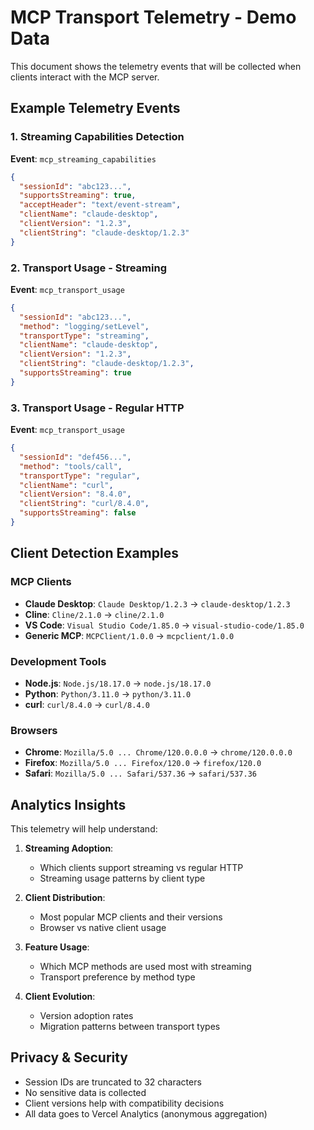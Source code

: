 # MCP Transport Telemetry - Demo Data

This document shows the telemetry events that will be collected when clients interact with the MCP server.

## Example Telemetry Events

### 1. Streaming Capabilities Detection
**Event**: `mcp_streaming_capabilities`
```json
{
  "sessionId": "abc123...",
  "supportsStreaming": true,
  "acceptHeader": "text/event-stream",
  "clientName": "claude-desktop",
  "clientVersion": "1.2.3",
  "clientString": "claude-desktop/1.2.3"
}
```

### 2. Transport Usage - Streaming
**Event**: `mcp_transport_usage`
```json
{
  "sessionId": "abc123...",
  "method": "logging/setLevel",
  "transportType": "streaming",
  "clientName": "claude-desktop", 
  "clientVersion": "1.2.3",
  "clientString": "claude-desktop/1.2.3",
  "supportsStreaming": true
}
```

### 3. Transport Usage - Regular HTTP
**Event**: `mcp_transport_usage`
```json
{
  "sessionId": "def456...",
  "method": "tools/call",
  "transportType": "regular",
  "clientName": "curl",
  "clientVersion": "8.4.0", 
  "clientString": "curl/8.4.0",
  "supportsStreaming": false
}
```

## Client Detection Examples

### MCP Clients
- **Claude Desktop**: `Claude Desktop/1.2.3` → `claude-desktop/1.2.3`
- **Cline**: `Cline/2.1.0` → `cline/2.1.0`  
- **VS Code**: `Visual Studio Code/1.85.0` → `visual-studio-code/1.85.0`
- **Generic MCP**: `MCPClient/1.0.0` → `mcpclient/1.0.0`

### Development Tools
- **Node.js**: `Node.js/18.17.0` → `node.js/18.17.0`
- **Python**: `Python/3.11.0` → `python/3.11.0`
- **curl**: `curl/8.4.0` → `curl/8.4.0`

### Browsers
- **Chrome**: `Mozilla/5.0 ... Chrome/120.0.0.0` → `chrome/120.0.0.0`
- **Firefox**: `Mozilla/5.0 ... Firefox/120.0` → `firefox/120.0`
- **Safari**: `Mozilla/5.0 ... Safari/537.36` → `safari/537.36`

## Analytics Insights

This telemetry will help understand:

1. **Streaming Adoption**: 
   - Which clients support streaming vs regular HTTP
   - Streaming usage patterns by client type

2. **Client Distribution**:
   - Most popular MCP clients and their versions
   - Browser vs native client usage

3. **Feature Usage**:
   - Which MCP methods are used most with streaming
   - Transport preference by method type

4. **Client Evolution**:
   - Version adoption rates
   - Migration patterns between transport types

## Privacy & Security

- Session IDs are truncated to 32 characters
- No sensitive data is collected
- Client versions help with compatibility decisions
- All data goes to Vercel Analytics (anonymous aggregation)